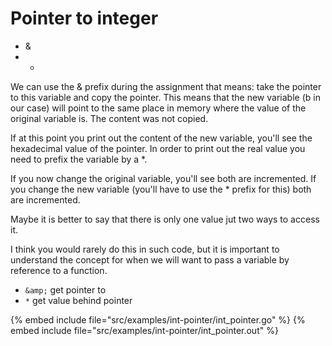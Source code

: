 # Pointer to integer

* &
* *


We can use the & prefix during the assignment that means: take the pointer to this variable and copy the pointer.
This means that the new variable (b in our case) will point to the same place in memory where the value of the original
variable is. The content was not copied.

If at this point you print out the content of the new variable, you'll see the hexadecimal value of the pointer.
In order to print out the real value you need to prefix the variable by a *.

If you now change the original variable, you'll see both are incremented.
If you change the new variable (you'll have to use the * prefix for this)  both are incremented.

Maybe it is better to say that there is only one value jut two ways to access it.

I think you would rarely do this in such code, but it is important to understand the concept for when
we will want to pass a variable by reference to a function.


* `&amp;` get pointer to
* `*` get value behind pointer

{% embed include file="src/examples/int-pointer/int_pointer.go" %}
{% embed include file="src/examples/int-pointer/int_pointer.out" %}


